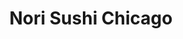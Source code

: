 ---
layout: place
title: "Nori Sushi Chicago"
permalink: /illinois/chicago/nori-sushi-chicago.html
stateAbbr: IL
stateName: Illinois
cityName: Chicago
seo:
  name: "Nori Sushi Chicago"
  type: Restaurant
  links: https://www.norichicago.com/menus/lakeview-menu
description: "Creative rolls are served at this busy Japanese restaurant with a bring your own beverage policy. Nori Sushi Chicago serves delicious sushi in Chicago, Illinois. Try fresh Japanese dishes for a great dining experience. Available for takeout, delivery, lunch, and dinner."
place_id: ChIJ44ZvKQHTD4gRRr2X2NupaWc
photos:
  - name: >-
      places/ChIJ44ZvKQHTD4gRRr2X2NupaWc/photos/AeeoHcKHKXCtrbz1Nyv9SU30rUFW4qN8C1FtopWl_kS71JBVrgGzoV25DioPx2GvITBPpaGF9crGbVlxTp8Vucf2FgNq3MEW7ZSDzT5XIHVZYiQdueuoixZjUK09FlrANKsGXK0JPqeB9UnwFWpbqb4JADRA2EcUISCmkLdzZaANPIlJ6X8FAOAouoUv71nyb6_nnzH80zPMMNHVwC7n1lMIeQMH2PjUUcZg4mHhi_3OM5_iS-Y44bAvlE9VQBUbW3LxRFmXLU6Is_6fpRyUDZT5eLnylqlNcjxRBauIxx3yXBtz4g
    widthPx: 3024
    heightPx: 1702
    authorAttributions:
      - displayName: Nori Sushi Chicago
        uri: https://maps.google.com/maps/contrib/118294663209334573069
        photoUri: >-
          https://lh3.googleusercontent.com/a-/ALV-UjU1bs31CLspu-b44CWj5okYoYRripAntnyo2gyBNobhmuqRMc-4=s100-p-k-no-mo
    flagContentUri: >-
      https://www.google.com/local/imagery/report/?cb_client=maps_api_places.places_api&image_key=!1e10!2sAF1QipNK-YwUT-k1yUZI3wHmjL1tzRG4MK5VWKaWf1_B&hl=en-US
    googleMapsUri: >-
      https://www.google.com/maps/place//data=!3m4!1e2!3m2!1sAF1QipNK-YwUT-k1yUZI3wHmjL1tzRG4MK5VWKaWf1_B!2e10!4m2!3m1!1s0x880fd301296f86e3:0x6769a9dbd897bd46
  - name: >-
      places/ChIJ44ZvKQHTD4gRRr2X2NupaWc/photos/AeeoHcL84RNTCpkLBQooduJ9VbIrpo29pyzbnR4AJ2_Jil-wdpyIB-NIO0aMZTrLr_Ghv0YW1csSiXudrVWRL6DQfVW591X4EtZlcn9__CF355Xe7doDA6gYXwPC4sNZ4jr_yDviL4aqXIS7T-Zwai1eAXKyaspoEYZgwAZMGCXU4KIDJ1NWiEQWlvnRIdLkuGtBxw_mY7-hf5f8c8XnmsV2ykGqH4T8wBijcA7PJR-d_QfcO3txWvHdkaKnpIcDsUi-rS5SQ-ViczhRLQRJvA5P8lCk3ksLjdvaWrD85buASWIklw
    widthPx: 2770
    heightPx: 2770
    authorAttributions:
      - displayName: Nori Sushi Chicago
        uri: https://maps.google.com/maps/contrib/118294663209334573069
        photoUri: >-
          https://lh3.googleusercontent.com/a-/ALV-UjU1bs31CLspu-b44CWj5okYoYRripAntnyo2gyBNobhmuqRMc-4=s100-p-k-no-mo
    flagContentUri: >-
      https://www.google.com/local/imagery/report/?cb_client=maps_api_places.places_api&image_key=!1e10!2sAF1QipPV4y9W2Wj361v5UzFEAaT2cLJT-OBzkiZEv6SD&hl=en-US
    googleMapsUri: >-
      https://www.google.com/maps/place//data=!3m4!1e2!3m2!1sAF1QipPV4y9W2Wj361v5UzFEAaT2cLJT-OBzkiZEv6SD!2e10!4m2!3m1!1s0x880fd301296f86e3:0x6769a9dbd897bd46
  - name: >-
      places/ChIJ44ZvKQHTD4gRRr2X2NupaWc/photos/AeeoHcKKD4yHRNKoXiBFl6Xh9d7ZOk__r30KCfy2g2ifGWTfxpxnusnWv0FgjkaxvB43LTdV2BXqH0FGLKQaWJwicul40UGB3BI7hqS8V2bbDlCbBXl27RPficWos5EX9R6zTCJ378MN3hfSzX5MIBGcvZJjyYbUt-K7Zuc2Rm-vGDyqW866_6WiyreDR_3sEXUO9QU6J-heOlxiQwpCJgkBU6RPb5UG4GVud1k3XPDhSqqz6YWva-wIC7CnkceIvrXviRnasssJoFGM6o-zKAR2ZmtoJwkTP_vBx24LV4gRN2A_Hw
    widthPx: 2818
    heightPx: 3757
    authorAttributions:
      - displayName: Nori Sushi Chicago
        uri: https://maps.google.com/maps/contrib/118294663209334573069
        photoUri: >-
          https://lh3.googleusercontent.com/a-/ALV-UjU1bs31CLspu-b44CWj5okYoYRripAntnyo2gyBNobhmuqRMc-4=s100-p-k-no-mo
    flagContentUri: >-
      https://www.google.com/local/imagery/report/?cb_client=maps_api_places.places_api&image_key=!1e10!2sAF1QipOG1ZdAxUMZK1HYtzJQG41rj0Ezqpl4klAuaqnR&hl=en-US
    googleMapsUri: >-
      https://www.google.com/maps/place//data=!3m4!1e2!3m2!1sAF1QipOG1ZdAxUMZK1HYtzJQG41rj0Ezqpl4klAuaqnR!2e10!4m2!3m1!1s0x880fd301296f86e3:0x6769a9dbd897bd46
  - name: >-
      places/ChIJ44ZvKQHTD4gRRr2X2NupaWc/photos/AeeoHcImCzMKQKtnIViLu2BcestMzWFQjJ3xKeRpP15QtJ0Q-7qUGyur0d5Z2KqW6wmsZTiFRL4Ezy47sN1Fh9vV_OcVLV0_NqV1UTexBL_Ft2cg-oPju1DXy3MAtM0wz1UbnKd_Od5t1i4YaQDKVBlEwS2USqZLI5ZMJIeypCyrTfEZS5WZ7KzKIjG9_KupgJYCD43ewEFyeFdLHhRZSCrcffs9RdycvbI3xgv3qz0dtnfjjjOydxTUBofuKKZ_rps8-Z85n_ZoMYMBITWXmEXG2wzaHBJTpuWIZjBh10HjcH-Mmw
    widthPx: 3024
    heightPx: 3024
    authorAttributions:
      - displayName: Nori Sushi Chicago
        uri: https://maps.google.com/maps/contrib/118294663209334573069
        photoUri: >-
          https://lh3.googleusercontent.com/a-/ALV-UjU1bs31CLspu-b44CWj5okYoYRripAntnyo2gyBNobhmuqRMc-4=s100-p-k-no-mo
    flagContentUri: >-
      https://www.google.com/local/imagery/report/?cb_client=maps_api_places.places_api&image_key=!1e10!2sAF1QipOrZ4CdZ7Y_vcs8TYWfxaEwyfoJUk0xFAgV-QeP&hl=en-US
    googleMapsUri: >-
      https://www.google.com/maps/place//data=!3m4!1e2!3m2!1sAF1QipOrZ4CdZ7Y_vcs8TYWfxaEwyfoJUk0xFAgV-QeP!2e10!4m2!3m1!1s0x880fd301296f86e3:0x6769a9dbd897bd46
  - name: >-
      places/ChIJ44ZvKQHTD4gRRr2X2NupaWc/photos/AeeoHcIFXxxXyloV51toCUNZSge0KCmNg6cEIm7k6oiWoxGE3JS6gutDlE2AMChOvgCO5cLQJU2HVnouihymsdntYJ0yxM7hXMkqo3hG6TjD8ercvWwx13clUYjYtzBsa5bQd4rA1TMiNKJ4EOV1hpIxJ628ZEX1uiT4-cNmtlvk8JF9PeJlDFBqAn6heQ8WTIB558IFXBtGqZX7FRerpr63N9s3KVYUi1ARCFa9ZPMSq8b2YOIZEym8diuiGAT7BrXM6TdRorcs3wE4WmTjO9R13Qb63IjvQ63CldvwtCyw8A7d7Q
    widthPx: 3024
    heightPx: 3025
    authorAttributions:
      - displayName: Nori Sushi Chicago
        uri: https://maps.google.com/maps/contrib/118294663209334573069
        photoUri: >-
          https://lh3.googleusercontent.com/a-/ALV-UjU1bs31CLspu-b44CWj5okYoYRripAntnyo2gyBNobhmuqRMc-4=s100-p-k-no-mo
    flagContentUri: >-
      https://www.google.com/local/imagery/report/?cb_client=maps_api_places.places_api&image_key=!1e10!2sAF1QipNklebWilXYT3mtdY8bdl2Sa89w-yjaJ0Vc4vqM&hl=en-US
    googleMapsUri: >-
      https://www.google.com/maps/place//data=!3m4!1e2!3m2!1sAF1QipNklebWilXYT3mtdY8bdl2Sa89w-yjaJ0Vc4vqM!2e10!4m2!3m1!1s0x880fd301296f86e3:0x6769a9dbd897bd46
  - name: >-
      places/ChIJ44ZvKQHTD4gRRr2X2NupaWc/photos/AeeoHcKDOklkKSKwRgBnf7GOJf0atGe0i7atQYo6c6OzJM5WIgq54MwOopzYOTC1FEpB7DJtd1Aq4aR7gBfAlpbF9KGqHB6IQRj0pdumzrwkxdNsb00k6LBIncgtRN0jwYcWZsqZUi1Y5fqebs8G9mmdboaktuOwVqk0FLXg7ImFiF8_dG7OqSbUpRn67_xd6Ev81rNOk9poEBt0CVIMHLxaL8lvFXjYrO6S5enbP_JoFWcRQp0ZkKxdSOaFM2D982-WVS2lcIZMescvHpXoJfRWawj2XM9vWXVghtOTyBvZgm7QIA
    widthPx: 1536
    heightPx: 1152
    authorAttributions:
      - displayName: Nori Sushi Chicago
        uri: https://maps.google.com/maps/contrib/118294663209334573069
        photoUri: >-
          https://lh3.googleusercontent.com/a-/ALV-UjU1bs31CLspu-b44CWj5okYoYRripAntnyo2gyBNobhmuqRMc-4=s100-p-k-no-mo
    flagContentUri: >-
      https://www.google.com/local/imagery/report/?cb_client=maps_api_places.places_api&image_key=!1e10!2sAF1QipPSk55K5JR9vNRxXisJ3sy8eBqBWHc5HDUsj0to&hl=en-US
    googleMapsUri: >-
      https://www.google.com/maps/place//data=!3m4!1e2!3m2!1sAF1QipPSk55K5JR9vNRxXisJ3sy8eBqBWHc5HDUsj0to!2e10!4m2!3m1!1s0x880fd301296f86e3:0x6769a9dbd897bd46
  - name: >-
      places/ChIJ44ZvKQHTD4gRRr2X2NupaWc/photos/AeeoHcKg1FUvg-Jj_tn3e9bYbH2uaOXhU0tyA_sUinAa-JmqzbOUqCsmmSTilACqzJoGGD3CiJfYcKtlrGbWrcRpeKOXcA8IqUUuBDtbKPHUeiVwiiYQiX3fvwHLw6-7F6OJuepqtEIKFzaS62NXPpOekoW1Lai9lGISqQhGLrPzqnj67rt3kkw6QSOHHIdzmFf1KBaFpYwtdeMQolOAwaht0ZyikRxeVfRp2KiABO-gHCk8co44X5QKaoH0VhnSZE8uigLVs7bzVp83Pjk60BOwlkAmkX-RpBJV1xLk0Tn6Cj7HRg
    widthPx: 3600
    heightPx: 4800
    authorAttributions:
      - displayName: Nori Sushi Chicago
        uri: https://maps.google.com/maps/contrib/118294663209334573069
        photoUri: >-
          https://lh3.googleusercontent.com/a-/ALV-UjU1bs31CLspu-b44CWj5okYoYRripAntnyo2gyBNobhmuqRMc-4=s100-p-k-no-mo
    flagContentUri: >-
      https://www.google.com/local/imagery/report/?cb_client=maps_api_places.places_api&image_key=!1e10!2sAF1QipOrhdoNv7J-wVYayfg1fQ2zqFmHZNiYzllJO5Vg&hl=en-US
    googleMapsUri: >-
      https://www.google.com/maps/place//data=!3m4!1e2!3m2!1sAF1QipOrhdoNv7J-wVYayfg1fQ2zqFmHZNiYzllJO5Vg!2e10!4m2!3m1!1s0x880fd301296f86e3:0x6769a9dbd897bd46
  - name: >-
      places/ChIJ44ZvKQHTD4gRRr2X2NupaWc/photos/AeeoHcKrhvCnZOSULPTOwLXKoyUP70nx5HxlzyMtuYLgQUdBap5pwll8o4ljaDfyM4RkCR6-mM36jaBftQtH155amkiDO1dFgsRGKvqXrRyB1p3m3SejChf_VYmRsysRiSqDoL1Kx4Dq33_FhCiqAPyIreJCGa6E_Rr7mj__mO1649xlCqYXQUxxB6ezKc1ZU8STRyUOU9zOEe_kR-9vIdqecROwXAHdF1A4ig-o6rR2gSq3syRq5dCcYksK17Z45NUi4IQJW_xWA6towmI3b4jggGLRgzvPmTNVP36moqEMJqj9BA
    widthPx: 4032
    heightPx: 3024
    authorAttributions:
      - displayName: Nori Sushi Chicago
        uri: https://maps.google.com/maps/contrib/118294663209334573069
        photoUri: >-
          https://lh3.googleusercontent.com/a-/ALV-UjU1bs31CLspu-b44CWj5okYoYRripAntnyo2gyBNobhmuqRMc-4=s100-p-k-no-mo
    flagContentUri: >-
      https://www.google.com/local/imagery/report/?cb_client=maps_api_places.places_api&image_key=!1e10!2sAF1QipML5lFDaibRVYZBvd_Q7r1BMEoBgjWO6vBda_FX&hl=en-US
    googleMapsUri: >-
      https://www.google.com/maps/place//data=!3m4!1e2!3m2!1sAF1QipML5lFDaibRVYZBvd_Q7r1BMEoBgjWO6vBda_FX!2e10!4m2!3m1!1s0x880fd301296f86e3:0x6769a9dbd897bd46
  - name: >-
      places/ChIJ44ZvKQHTD4gRRr2X2NupaWc/photos/AeeoHcIuLthVeKSDADNS9kAX2hok-1IVxvr7HKcPJCnOYCzLa2knHtIdF9zo-gjIhHylryZbRCFE3b3lFFD1oKhD_Dhg_Z7HRb6UBxoMkR6xkNY-zgl5P6fieBAL3U4DCX9d0H58NG_p31K_NM1KS7iVF0TGO6GjyQKi_eVW_Dh_kxN8GIl8eE_akNz-M5TWMyWdzT8zGFw1g-Q08af9ks8lzO0cRnpPW7XV-Bxy5yOZFVu-DN729Tm0Kazw8KLCEUETKU4lEL8bnqv8ktuNppuWjBK3P88IIpV9oB0Icmr7o_Yrtg
    widthPx: 1537
    heightPx: 1537
    authorAttributions:
      - displayName: Nori Sushi Chicago
        uri: https://maps.google.com/maps/contrib/118294663209334573069
        photoUri: >-
          https://lh3.googleusercontent.com/a-/ALV-UjU1bs31CLspu-b44CWj5okYoYRripAntnyo2gyBNobhmuqRMc-4=s100-p-k-no-mo
    flagContentUri: >-
      https://www.google.com/local/imagery/report/?cb_client=maps_api_places.places_api&image_key=!1e10!2sAF1QipMr7--cpn7PCgi0R23x-q2lUOOof0OOnpxz5RtR&hl=en-US
    googleMapsUri: >-
      https://www.google.com/maps/place//data=!3m4!1e2!3m2!1sAF1QipMr7--cpn7PCgi0R23x-q2lUOOof0OOnpxz5RtR!2e10!4m2!3m1!1s0x880fd301296f86e3:0x6769a9dbd897bd46
  - name: >-
      places/ChIJ44ZvKQHTD4gRRr2X2NupaWc/photos/AeeoHcJm_oKWmOHiZryBJlwTD63MaoO52EwsaUMarUbMlMLrRGPmFM6XOkmRUFjpLgFLsItMmy1aUrEenldt-xYNMtPZDF17DMNTpuKJ6vp_cq_Zrw1SKcLgqk9qVdMRoP4s80_Zprbjpt8g58QbE9OS9Sc2OOlxnf1JgaXMBsaxYA0okkKI_IC7H22CWAUb0dT_VqXVEoEjf2IvSf14Ye3jLjYX5GSzqV-tIdABAkT4MBmc491Qf15VayecVBwGQCyQQIhL6gtos51Q2upw_e-W_zw6KdEh2AyxVPDOLzmxFeqQWA
    widthPx: 3024
    heightPx: 3024
    authorAttributions:
      - displayName: Nori Sushi Chicago
        uri: https://maps.google.com/maps/contrib/118294663209334573069
        photoUri: >-
          https://lh3.googleusercontent.com/a-/ALV-UjU1bs31CLspu-b44CWj5okYoYRripAntnyo2gyBNobhmuqRMc-4=s100-p-k-no-mo
    flagContentUri: >-
      https://www.google.com/local/imagery/report/?cb_client=maps_api_places.places_api&image_key=!1e10!2sAF1QipOOFgeXIbHvkropOpEXzNAQ0-4RVRIB8r4I_wab&hl=en-US
    googleMapsUri: >-
      https://www.google.com/maps/place//data=!3m4!1e2!3m2!1sAF1QipOOFgeXIbHvkropOpEXzNAQ0-4RVRIB8r4I_wab!2e10!4m2!3m1!1s0x880fd301296f86e3:0x6769a9dbd897bd46
address: 954 W Diversey Pkwy, Chicago, IL 60614, USA
street: 954 W Diversey Pkwy
city: Chicago
state: IL
zip: '60614'
country: USA
neighborhood: Lake View East
latitude: '41.932805'
longitude: '-87.653603'
accessibility_options:
  wheelchairAccessibleParking: false
  wheelchairAccessibleEntrance: true
  wheelchairAccessibleRestroom: true
  wheelchairAccessibleSeating: true
business_status: OPERATIONAL
name: Nori Sushi Chicago
google_maps_links:
  directionsUri: >-
    https://www.google.com/maps/dir//''/data=!4m7!4m6!1m1!4e2!1m2!1m1!1s0x880fd301296f86e3:0x6769a9dbd897bd46!3e0
  placeUri: https://maps.google.com/?cid=7451673820157951302
  writeAReviewUri: >-
    https://www.google.com/maps/place//data=!4m3!3m2!1s0x880fd301296f86e3:0x6769a9dbd897bd46!12e1
  reviewsUri: >-
    https://www.google.com/maps/place//data=!4m4!3m3!1s0x880fd301296f86e3:0x6769a9dbd897bd46!9m1!1b1
  photosUri: >-
    https://www.google.com/maps/place//data=!4m3!3m2!1s0x880fd301296f86e3:0x6769a9dbd897bd46!10e5
primary_type: Sushi Restaurant
opening_hours:
  regular: null
  current: null
secondary_opening_hours:
  regular:
    weekdayDescriptions: null
    type: null
  current:
    weekdayDescriptions: null
    type: null
phone: (773) 904-1000
price_level: PRICE_LEVEL_MODERATE
price_range: $20 &ndash; $30
rating: '4.5'
rating_count: 270
website: https://www.norichicago.com/menus/lakeview-menu
reviews:
  - name: >-
      places/ChIJ44ZvKQHTD4gRRr2X2NupaWc/reviews/ChZDSUhNMG9nS0VJQ0FnSURYaXMtRlhnEAE
    relativePublishTimeDescription: 5 months ago
    rating: 5
    text:
      text: >-
        Love the DJ on Friday nights!  Sushi is really good!  Totally try the
        spicy fire ball for an appetizer and live me the fire dragon maki!!!
      languageCode: en
    originalText:
      text: >-
        Love the DJ on Friday nights!  Sushi is really good!  Totally try the
        spicy fire ball for an appetizer and live me the fire dragon maki!!!
      languageCode: en
    authorAttribution:
      displayName: Scott Ginnett
      uri: https://www.google.com/maps/contrib/116054492700284865133/reviews
      photoUri: >-
        https://lh3.googleusercontent.com/a/ACg8ocI6AP_-SgxSwgFhcm8bb8F4LS47Y-fIhRMRttL8VDvSciiofQ=s128-c0x00000000-cc-rp-mo
    publishTime: '2024-10-26T00:43:05.520221Z'
    flagContentUri: >-
      https://www.google.com/local/review/rap/report?postId=ChZDSUhNMG9nS0VJQ0FnSURYaXMtRlhnEAE&d=17924085&t=1
    googleMapsUri: >-
      https://www.google.com/maps/reviews/data=!4m6!14m5!1m4!2m3!1sChZDSUhNMG9nS0VJQ0FnSURYaXMtRlhnEAE!2m1!1s0x880fd301296f86e3:0x6769a9dbd897bd46
  - name: >-
      places/ChIJ44ZvKQHTD4gRRr2X2NupaWc/reviews/ChZDSUhNMG9nS0VJQ0FnSUR5bU1EdEJ3EAE
    relativePublishTimeDescription: 8 months ago
    rating: 5
    text:
      text: >-
        Edit : Come back again for over a year since we moved out from the
        neighborhood

        Never disappointed, friendly service, better ambience they added more
        details about lighting and hanging plants on the lights. Super cute
        decor and more cozy vibes. I’m glad that they didn’t change the menu
        much but they have full bar service now! Cockage fee is for byob but
        that is fair for me cuz we still save $$ and be able to order more sushi
        ! Spicy udon stir fried is our go-to! Well done Nori!


        Cute little sushi restaurant in Lakeview!!! My favorite are Sakura maki
        and Spicy octopus maki. My husband always gets Sushi entree. We love
        tuna Tatar appetizer  and spicy miso. They used to be BYOB  but if you
        bring your own they only charge for $5! And open it for you with real
        wine glasses not tacky wine glasses from BYOB places.

        FYI they do offer Japanese beer on the tap:) but too bad that half off
        Monday no longer exist but who know?? After they fully back open for
        dine in again !?!?
      languageCode: en
    originalText:
      text: >-
        Edit : Come back again for over a year since we moved out from the
        neighborhood

        Never disappointed, friendly service, better ambience they added more
        details about lighting and hanging plants on the lights. Super cute
        decor and more cozy vibes. I’m glad that they didn’t change the menu
        much but they have full bar service now! Cockage fee is for byob but
        that is fair for me cuz we still save $$ and be able to order more sushi
        ! Spicy udon stir fried is our go-to! Well done Nori!


        Cute little sushi restaurant in Lakeview!!! My favorite are Sakura maki
        and Spicy octopus maki. My husband always gets Sushi entree. We love
        tuna Tatar appetizer  and spicy miso. They used to be BYOB  but if you
        bring your own they only charge for $5! And open it for you with real
        wine glasses not tacky wine glasses from BYOB places.

        FYI they do offer Japanese beer on the tap:) but too bad that half off
        Monday no longer exist but who know?? After they fully back open for
        dine in again !?!?
      languageCode: en
    authorAttribution:
      displayName: JT C
      uri: https://www.google.com/maps/contrib/115089074504681149065/reviews
      photoUri: >-
        https://lh3.googleusercontent.com/a-/ALV-UjV6a0cDbcDmvdTlrJ27hyLMBkJ8kST2MzaEBnwMSDnsNxPcQCrhXA=s128-c0x00000000-cc-rp-mo-ba2
    publishTime: '2024-08-09T02:38:52.103979Z'
    flagContentUri: >-
      https://www.google.com/local/review/rap/report?postId=ChZDSUhNMG9nS0VJQ0FnSUR5bU1EdEJ3EAE&d=17924085&t=1
    googleMapsUri: >-
      https://www.google.com/maps/reviews/data=!4m6!14m5!1m4!2m3!1sChZDSUhNMG9nS0VJQ0FnSUR5bU1EdEJ3EAE!2m1!1s0x880fd301296f86e3:0x6769a9dbd897bd46
  - name: >-
      places/ChIJ44ZvKQHTD4gRRr2X2NupaWc/reviews/ChdDSUhNMG9nS0VJQ0FnSUNfcXJHT2dnRRAB
    relativePublishTimeDescription: 2 months ago
    rating: 5
    text:
      text: >-
        I can't say enough great things about this restaurant. So grateful to
        have found this wonderful place. The food is delicious! The service is
        top notch, and the owners are so friendly and so very thoughtful. Theres
        even amazing vegetarian options, which are so tasty! Highly recommend
        Nori & this location.
      languageCode: en
    originalText:
      text: >-
        I can't say enough great things about this restaurant. So grateful to
        have found this wonderful place. The food is delicious! The service is
        top notch, and the owners are so friendly and so very thoughtful. Theres
        even amazing vegetarian options, which are so tasty! Highly recommend
        Nori & this location.
      languageCode: en
    authorAttribution:
      displayName: Sahar Eftekhar
      uri: https://www.google.com/maps/contrib/105806224068000369027/reviews
      photoUri: >-
        https://lh3.googleusercontent.com/a-/ALV-UjVOzz1Ad290UStDl90TjJYgeFqD9X2-BmDlWkMH2ztdNv8X9ace=s128-c0x00000000-cc-rp-mo
    publishTime: '2025-01-15T02:38:49.492995Z'
    flagContentUri: >-
      https://www.google.com/local/review/rap/report?postId=ChdDSUhNMG9nS0VJQ0FnSUNfcXJHT2dnRRAB&d=17924085&t=1
    googleMapsUri: >-
      https://www.google.com/maps/reviews/data=!4m6!14m5!1m4!2m3!1sChdDSUhNMG9nS0VJQ0FnSUNfcXJHT2dnRRAB!2m1!1s0x880fd301296f86e3:0x6769a9dbd897bd46
  - name: >-
      places/ChIJ44ZvKQHTD4gRRr2X2NupaWc/reviews/ChdDSUhNMG9nS0VJQ0FnSUNlaGZlNmx3RRAB
    relativePublishTimeDescription: 2 years ago
    rating: 4
    text:
      text: >-
        This was my first time here. We ordered seaweed salad, miso soup, unagi
        cucumber sushi, sweet potato tempura, crispy tofu, garlic rice tofu.

        The service was amazing and the food was hot and good. Overall, I
        recommend going here for a casual night. You won’t regret. I have just
        had better sushi. The miso soup was my favorite
      languageCode: en
    originalText:
      text: >-
        This was my first time here. We ordered seaweed salad, miso soup, unagi
        cucumber sushi, sweet potato tempura, crispy tofu, garlic rice tofu.

        The service was amazing and the food was hot and good. Overall, I
        recommend going here for a casual night. You won’t regret. I have just
        had better sushi. The miso soup was my favorite
      languageCode: en
    authorAttribution:
      displayName: Kriti Gena
      uri: https://www.google.com/maps/contrib/112816874842461998447/reviews
      photoUri: >-
        https://lh3.googleusercontent.com/a-/ALV-UjXgvwRq0hCWwX2zYE2SseC6cITlVam3QyQx1HWq1UnPLzD7L59dOA=s128-c0x00000000-cc-rp-mo-ba3
    publishTime: '2022-09-19T00:18:01.540534Z'
    flagContentUri: >-
      https://www.google.com/local/review/rap/report?postId=ChdDSUhNMG9nS0VJQ0FnSUNlaGZlNmx3RRAB&d=17924085&t=1
    googleMapsUri: >-
      https://www.google.com/maps/reviews/data=!4m6!14m5!1m4!2m3!1sChdDSUhNMG9nS0VJQ0FnSUNlaGZlNmx3RRAB!2m1!1s0x880fd301296f86e3:0x6769a9dbd897bd46
  - name: >-
      places/ChIJ44ZvKQHTD4gRRr2X2NupaWc/reviews/ChdDSUhNMG9nS0VJQ0FnSURudjZtU3lnRRAB
    relativePublishTimeDescription: 6 months ago
    rating: 5
    text:
      text: >-
        Best sushi I have ever had. Absolutely delicious. Went on a Friday night
        and they had a DJ who was amazing. The service was outstanding. Can’t
        say enough. It was a great experience.
      languageCode: en
    originalText:
      text: >-
        Best sushi I have ever had. Absolutely delicious. Went on a Friday night
        and they had a DJ who was amazing. The service was outstanding. Can’t
        say enough. It was a great experience.
      languageCode: en
    authorAttribution:
      displayName: Dana Ginnett
      uri: https://www.google.com/maps/contrib/108232097023359351341/reviews
      photoUri: >-
        https://lh3.googleusercontent.com/a/ACg8ocImbZoe7NTHBSYHxvMaOu3CdK7ZCeCPrI88OPBH43p1kFMZFQ=s128-c0x00000000-cc-rp-mo
    publishTime: '2024-10-12T00:25:35.280654Z'
    flagContentUri: >-
      https://www.google.com/local/review/rap/report?postId=ChdDSUhNMG9nS0VJQ0FnSURudjZtU3lnRRAB&d=17924085&t=1
    googleMapsUri: >-
      https://www.google.com/maps/reviews/data=!4m6!14m5!1m4!2m3!1sChdDSUhNMG9nS0VJQ0FnSURudjZtU3lnRRAB!2m1!1s0x880fd301296f86e3:0x6769a9dbd897bd46
parking_options: null
payment_options:
  acceptsCreditCards: true
  acceptsDebitCards: true
  acceptsCashOnly: false
  acceptsNfc: false
allow_dogs: null
curbside_pickup: true
delivery: true
dine_in: true
good_for_children: null
good_for_groups: true
good_for_sports: false
live_music: false
menu_for_children: false
outdoor_seating: false
reservable: true
restroom: true
serves_beer: true
serves_breakfast: false
serves_brunch: false
serves_cocktails: true
serves_coffee: null
serves_dinner: true
serves_dessert: true
serves_lunch: true
serves_vegetarian_food: true
serves_wine: true
takeout: true
summary: >-
  Creative rolls are served at this busy Japanese restaurant with a bring your
  own beverage policy.

---